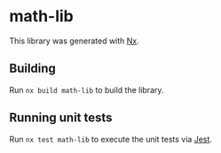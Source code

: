 # math-lib

This library was generated with [Nx](https://nx.dev).

## Building

Run `nx build math-lib` to build the library.

## Running unit tests

Run `nx test math-lib` to execute the unit tests via [Jest](https://jestjs.io).
